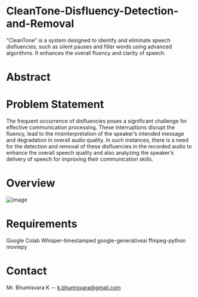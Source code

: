 # CleanTone-Disfluency-Detection-and-Removal
"CleanTone" is a system designed to identify and eliminate speech disfluencies, such as silent pauses and filler words using advanced algorithms. It enhances the overall fluency and clarity of speech.

# Abstract

# Problem Statement
The frequent occurrence of disfluencies poses a significant challenge for effective communication processing. These interruptions disrupt the fluency, lead to the misinterpretation of the speaker’s intended message and degradation in overall audio quality. 
In such instances, there is a need for the detection and removal of these disfluencies in the recorded audio to enhance the overall speech quality and also analyzing the speaker’s delivery of speech for improving their communication skills.

# Overview
![image](https://github.com/854pooja/CleanTone-Disfluency-Detection-and-Removal/assets/98600682/3b51b6c2-24cc-4d1d-bbef-13f2d17f70fc)

# Requirements
Google Colab
Whisper-timestamped
google-generativeai
ffmpeg-python
moviepy

# Contact
Mr. Bhumisvara K -- k.bhumisvara@gmail.com
